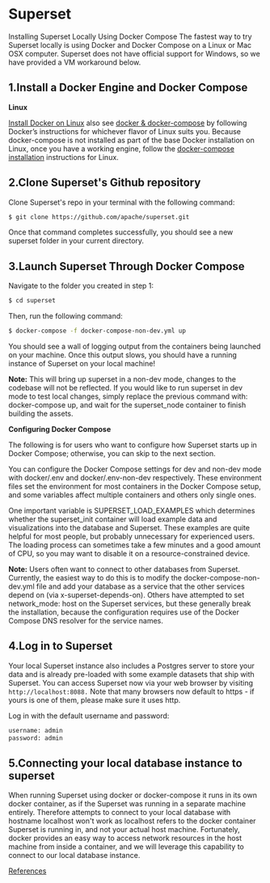 # Superset

Installing Superset Locally Using Docker Compose The fastest way to try Superset locally is using Docker and Docker
Compose on a Linux or Mac OSX computer. Superset does not have official support for Windows, so we have provided a VM
workaround below.

## 1.Install a Docker Engine and Docker Compose

**Linux**

[Install Docker on Linux](https://docs.docker.com/engine/install/) also see [docker & docker-compose](../docker) by
following Docker’s instructions for whichever flavor of Linux suits you. Because docker-compose is not installed as part
of the base Docker installation on Linux, once you have a working engine, follow
the [docker-compose installation](https://docs.docker.com/compose/install/) instructions for Linux.

## 2.Clone Superset's Github repository

Clone Superset's repo in your terminal with the following command:

```bash
$ git clone https://github.com/apache/superset.git
```

Once that command completes successfully, you should see a new superset folder in your current directory.

## 3.Launch Superset Through Docker Compose

Navigate to the folder you created in step 1:

```bash
$ cd superset
```

Then, run the following command:

```bash
$ docker-compose -f docker-compose-non-dev.yml up
```

You should see a wall of logging output from the containers being launched on your machine. Once this output slows, you
should have a running instance of Superset on your local machine!

**Note:** This will bring up superset in a non-dev mode, changes to the codebase will not be reflected. If you would
like to run superset in dev mode to test local changes, simply replace the previous command with: docker-compose up, and
wait for the superset_node container to finish building the assets.

**Configuring Docker Compose**

The following is for users who want to configure how Superset starts up in Docker Compose; otherwise, you can skip to
the next section.

You can configure the Docker Compose settings for dev and non-dev mode with docker/.env and docker/.env-non-dev
respectively. These environment files set the environment for most containers in the Docker Compose setup, and some
variables affect multiple containers and others only single ones.

One important variable is SUPERSET_LOAD_EXAMPLES which determines whether the superset_init container will load example
data and visualizations into the database and Superset. These examples are quite helpful for most people, but probably
unnecessary for experienced users. The loading process can sometimes take a few minutes and a good amount of CPU, so you
may want to disable it on a resource-constrained device.

**Note:** Users often want to connect to other databases from Superset. Currently, the easiest way to do this is to
modify the docker-compose-non-dev.yml file and add your database as a service that the other services depend on (via
x-superset-depends-on). Others have attempted to set network_mode: host on the Superset services, but these generally
break the installation, because the configuration requires use of the Docker Compose DNS resolver for the service names.

## 4.Log in to Superset

Your local Superset instance also includes a Postgres server to store your data and is already pre-loaded with some
example datasets that ship with Superset. You can access Superset now via your web browser by
visiting <code>http://localhost:8088.</code> Note that many browsers now default to https - if yours is one of them,
please make sure it uses http.

Log in with the default username and password:

```bash
username: admin
password: admin
```

## 5.Connecting your local database instance to superset

When running Superset using docker or docker-compose it runs in its own docker container, as if the Superset was running
in a separate machine entirely. Therefore attempts to connect to your local database with hostname localhost won't work
as localhost refers to the docker container Superset is running in, and not your actual host machine. Fortunately,
docker provides an easy way to access network resources in the host machine from inside a container, and we will
leverage this capability to connect to our local database instance.

[References](https://superset.apache.org/docs/installation/installing-superset-using-docker-compose)
